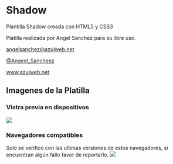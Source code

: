 Shadow
======

Plantilla Shadow creada con HTML5 y CSS3

Platilla realizada por Angel Sanchez para su libre uso.

angelsanchez@azulweb.net

<a href="https://twitter.com/Angeel_Sancheez">@Angeel_Sancheez</a>

www.azulweb.net 

<h2>Imagenes de la Platilla</h2>

<div align=”center” width="100%">
<h3>Vistra previa en dispositivos</h3>
<img src="http://www.azulweb.net/wp-content/uploads/2014/07/Shadow-by-Azul-Web.png" tilte="Formularo Normal"/>
<br/>
<h3>Navegadores compatibles</h3>
Solo se verifico con las ultimas versiones de estos navegadores, si encuentran algún fallo favor de reportarlo.
<img src="http://www.azulweb.net/wp-content/uploads/2014/07/iconos-navegadores.png" tilte="Formularo Hover"/>
</div>
